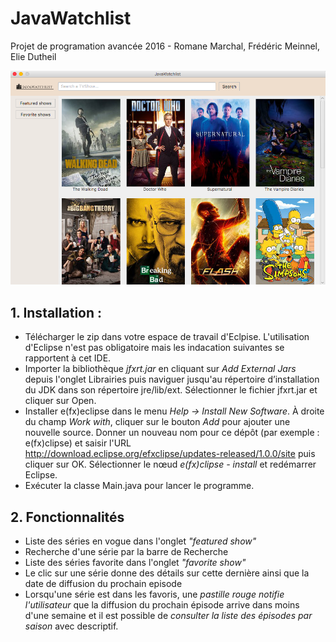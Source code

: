 # JavaWatchlist
Projet de programation avancée 2016 - Romane Marchal, Frédéric Meinnel, Elie Dutheil

![alt tag](https://raw.githubusercontent.com/edwandr/java-watchlist/master/main.png)

## 1. Installation :
* Télécharger le zip dans votre espace de travail d'Eclpise. L'utilisation d'Eclipse n'est pas obligatoire mais les indacation suivantes se rapportent à cet IDE.
* Importer la bibliothèque *jfxrt.jar* en cliquant sur *Add External Jars* depuis l'onglet Librairies puis naviguer jusqu'au répertoire d’installation du JDK dans son répertoire jre/lib/ext. Sélectionner le fichier jfxrt.jar et cliquer sur Open.
* Installer e(fx)eclipse dans le menu *Help → Install New Software*. À droite du champ *Work with*, cliquer sur le bouton *Add* pour ajouter une nouvelle source. Donner un nouveau nom pour ce dépôt (par exemple : e(fx)clipse) et saisir l'URL http://download.eclipse.org/efxclipse/updates-released/1.0.0/site puis cliquer sur OK. Sélectionner le nœud *e(fx)clipse - install* et redémarrer Eclipse.
* Exécuter la classe Main.java pour lancer le programme.

## 2. Fonctionnalités
* Liste des séries en vogue dans l'onglet _"featured show"_
* Recherche d'une série par la barre de Recherche
* Liste des séries favorite dans l'onglet _"favorite show"_
* Le clic sur une série donne des détails sur cette dernière ainsi que la date de diffusion du prochain episode
* Lorsqu'une série est dans les favoris, une _pastille rouge notifie l'utilisateur_ que la diffusion du prochain épisode
  arrive dans moins d'une semaine et il est possible de _consulter la liste des épisodes par saison_ avec descriptif.
